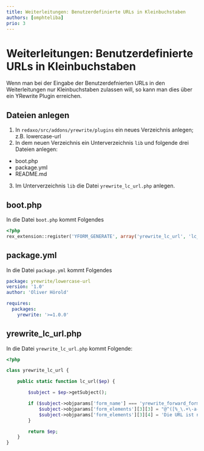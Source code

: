 ```yaml
---
title: Weiterleitungen: Benutzerdefinierte URLs in Kleinbuchstaben
authors: [omphteliba]
prio: 3
---
```


# Weiterleitungen: Benutzerdefinierte URLs in Kleinbuchstaben

Wenn man bei der Eingabe der Benutzerdefnierten URLs in den Weiterleitungen nur Kleinbuchstaben zulassen will, so kann man dies über ein YRewrite Plugin erreichen.

## Dateien anlegen
1. In `redaxo/src/addons/yrewrite/plugins` ein neues Verzeichnis anlegen; z.B. lowercase-url
2. In dem neuen Verzeichnis ein Unterverzeichnis `lib` und folgende drei Dateien anlegen:
- boot.php
- package.yml
- README.md
3. Im Unterverzeichnis `lib` die Datei `yrewrite_lc_url.php` anlegen.

## boot.php
In die Datei `boot.php` kommt Folgendes

```php
<?php
rex_extension::register('YFORM_GENERATE', array('yrewrite_lc_url', 'lc_url'), rex_extension::LATE);
```

## package.yml
In die Datei `package.yml` kommt Folgendes

```yml
package: yrewrite/lowercase-url
version: '1.0'
author: 'Oliver Hörold'

requires:
  packages:
    yrewrite: '>=1.0.0'
```

## yrewrite_lc_url.php
In die Datei `yrewrite_lc_url.php` kommt Folgende:

```php
<?php

class yrewrite_lc_url {

	public static function lc_url($ep) {

		$subject = $ep->getSubject();

		if ($subject->objparams['form_name'] === 'yrewrite_forward_form') {
			$subject->objparams['form_elements'][3][3] = "@^([%_\.+\-a-z0-9]){1}[/%_\.+\-a-z0-9]+([%_\.+\-a-z0-9]){1}$@";
			$subject->objparams['form_elements'][3][4] = 'Die URL ist nicht korrekt. Schreibweise beachten. Nur &quot;a-z/0-9 -&quot;, kein / am Anfang und am Ende, nur Kleinbuchstaben';
		}

		return $ep;
	}
}
```

